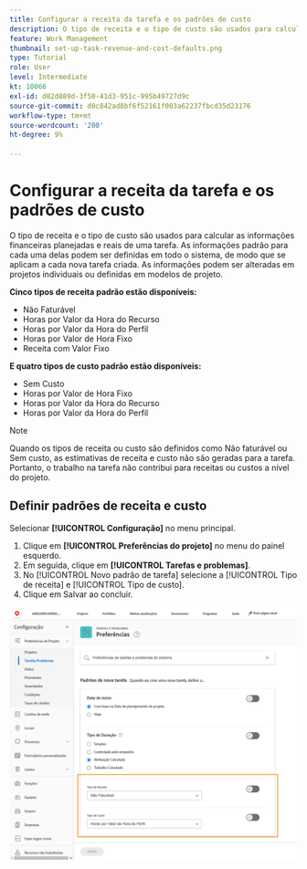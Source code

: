 ```yaml
---
title: Configurar a receita da tarefa e os padrões de custo
description: O tipo de receita e o tipo de custo são usados para calcular as informações financeiras planejadas e reais de uma tarefa.
feature: Work Management
thumbnail: set-up-task-revenue-and-cost-defaults.png
type: Tutorial
role: User
level: Intermediate
kt: 10066
exl-id: d82d889d-3f50-41d3-951c-995b49727d9c
source-git-commit: d0c842ad8bf6f52161f003a62237fbcd35d23176
workflow-type: tm+mt
source-wordcount: '200'
ht-degree: 9%

---
```


# Configurar a receita da tarefa e os padrões de custo

O tipo de receita e o tipo de custo são usados para calcular as informações financeiras planejadas e reais de uma tarefa. As informações padrão para cada uma delas podem ser definidas em todo o sistema, de modo que se aplicam a cada nova tarefa criada. As informações podem ser alteradas em projetos individuais ou definidas em modelos de projeto.

**Cinco tipos de receita padrão estão disponíveis:**

* Não Faturável
* Horas por Valor da Hora do Recurso
* Horas por Valor da Hora do Perfil
* Horas por Valor de Hora Fixo
* Receita com Valor Fixo

**E quatro tipos de custo padrão estão disponíveis:**

* Sem Custo
* Horas por Valor de Hora Fixo
* Horas por Valor da Hora do Recurso
* Horas por Valor da Hora do Perfil

>[!NOTE]
>
>Quando os tipos de receita ou custo são definidos como Não faturável ou Sem custo, as estimativas de receita e custo não são geradas para a tarefa. Portanto, o trabalho na tarefa não contribui para receitas ou custos a nível do projeto.

## Definir padrões de receita e custo

Selecionar **[!UICONTROL Configuração]** no menu principal.

1. Clique em **[!UICONTROL Preferências do projeto]** no menu do painel esquerdo.
1. Em seguida, clique em **[!UICONTROL Tarefas e problemas]**.
1. No [!UICONTROL Novo padrão de tarefa] selecione a [!UICONTROL Tipo de receita] e [!UICONTROL Tipo de custo].
1. Clique em Salvar ao concluir.

![Uma imagem da configuração de padrões de receita e custo](assets/setting-up-finances-3.png)
